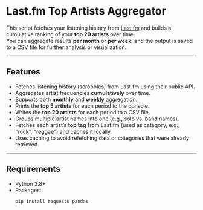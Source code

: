 # Last.fm Top Artists Aggregator  

This script fetches your listening history from [Last.fm](https://www.last.fm/) and builds a cumulative ranking of your **top 20 artists** over time.  
You can aggregate results **per month** or **per week**, and the output is saved to a CSV file for further analysis or visualization.  

---

## Features  
- Fetches listening history (scrobbles) from Last.fm using their public API.  
- Aggregates artist frequencies **cumulatively** over time.  
- Supports both **monthly** and **weekly** aggregation.  
- Prints the **top 5 artists** for each period to the console.  
- Writes the **top 20 artists** for each period to a CSV file.  
- Groups multiple artist names into one (e.g., solo vs. band names).  
- Fetches each artist’s **top tag** from Last.fm (used as category, e.g., "rock", "reggae") and caches it locally.  
- Uses caching to avoid refetching data or categories that were already retrieved.  

---

## Requirements  
- Python 3.8+  
- Packages:  
  ```bash
  pip install requests pandas


